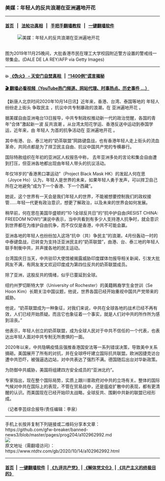 ### 美媒：年轻人的反共浪潮在亚洲遍地开花
------------------------

#### [首页](https://github.com/gfw-breaker/banned-news3/blob/master/README.md) &nbsp;&nbsp;|&nbsp;&nbsp; [法轮功真相](https://github.com/begood0513/basic/blob/master/README.md)  &nbsp;&nbsp;|&nbsp;&nbsp; [手把手翻墙教程](https://github.com/gfw-breaker/guides/wiki)  &nbsp;&nbsp;|&nbsp;&nbsp; [一键翻墙软件](https://github.com/gfw-breaker/nogfw/blob/master/README.md)  



<div><div class="featured_image">
 <figure>
  <img alt="美媒：年轻人的反共浪潮在亚洲遍地开花" src="https://i.ntdtv.com/assets/uploads/2020/09/GettyImages-1184535699-800x450.jpg"/>
 </figure><br/>
 <span class="caption">
  图为2019年11月25晚间，大批香港市民在理工大学校园附近警方设置的警戒线一带集会。(DALE DE LA REY/AFP via Getty Images)
 </span>
</div>
</div><hr/>

#### 💥 [《伪火》 - 天安门自焚真相 ](http://158.247.195.190:10000/videos/blog/weihuo.html)&nbsp; |&nbsp; [“1400例”谎言揭秘  ](http://158.247.195.190:10000/videos/blog/jiexi1400.html)

#### [ 🎬  翻墙必看视频（YouTube热门频道、网站代理、时事热点、历史事件 ...）](https://github.com/gfw-breaker/links/blob/master/banned.md)

<div><div class="post_content" itemprop="articleBody">
 <p>
  【新唐人北京时间2020年10月14日讯】近年来，香港、台湾、泰国等地的
  <ok href="https://www.ntdtv.com/gb/年轻人.htm">
   年轻人
  </ok>
  纷纷走上街头
  <ok href="https://www.ntdtv.com/gb/争取民主.htm">
   争取民主
  </ok>
  ，抗议中共专制暴政的浪潮，在
  <ok href="https://www.ntdtv.com/gb/亚洲遍地开花.htm">
   亚洲遍地开花
  </ok>
  。
 </p>
 <p>
  据美媒自由亚洲电台13日报导，中共专制政权推动新一代的政治觉醒，各国的青年“合体”激起新一波
  <ok href="https://www.ntdtv.com/gb/反共浪潮.htm">
   反共浪潮
  </ok>
  。从台湾太阳花学运、香港反送中运动到泰国学运，近年来，由
  <ok href="https://www.ntdtv.com/gb/年轻人.htm">
   年轻人
  </ok>
  为首的抗争活动在
  <ok href="https://www.ntdtv.com/gb/亚洲遍地开花.htm">
   亚洲遍地开花
  </ok>
  。
 </p>
 <p>
  其中有港、台、泰三地的“奶茶联盟”网路键盘战，也有香港年轻人走上街头的流血革命，共同点都是为了捍卫民主自由、抗议中国共产党的专横暴行。
 </p>
 <p>
  国际特赦组织在年初的亚洲区人权报告中称， 去年亚洲多处的言论和集会自由遭到打压，但亚洲各地都出现由年轻人带头的抗议活动。
 </p>
 <p>
  年仅18岁的“香港黑口罩运动”（Project Black Mask HK）的发起人何在思（Joyce Ho）认为，年轻人是世界的未来，如果年轻人勇于发声，可以捍卫自己所在之地避免“成为下一个香港、下一个西藏”。
 </p>
 <p>
  她说，这个世界有一天会是我们年轻人的世界，不能被想要控制我们的政权接管……年轻一代更有政治意识，想更了解政治，以及未来的世界会如何发展。
 </p>
 <p>
  稍早前，何在思在美国华盛顿的“10·1全球反共日”的“抗中护自由(RESIST CHINA: FREEDOM NOW!)”演说中表示，当中共看到有多少人支持港人抗争时，就会意识到世界都在为维护自由抗争，而不仅仅是香港，中共不可能会赢。
 </p>
 <p>
  亚洲各地的年轻人也纷纷加入这场“抗中（共）争民主”的浪潮，4月份轰动一时的中泰键盘战，已转变为支持泛亚洲民主的“奶茶联盟”，由港、台、泰三地的年轻人联手制衡中共，并声援各地的民主运动。
 </p>
 <p>
  台湾国庆日当天，中共驻印大使馆被揭露威胁印度媒体勿报导相关新闻，引发大批网友不满，有网友发文欢迎印度成为第四位反共的奶茶联盟成员。
 </p>
 <p>
  除了亚洲，这股反共的情绪，似乎已蔓延到全球。
 </p>
 <p>
  纽约州罗切斯特大学（University of Rochester）的美籍韩裔学生金世训（Se Hoon Kim）长期关注中国议题，他说，世界各国已经开始重视中国共产党带来的威胁。
 </p>
 <p>
  他说，“奶茶联盟成为一种象征，对我们来说，中共在全球各地的战术已经不再有效，人们已经开始质疑。而且它也象征着一个事实，就是人们对中共的所作所为感到沮丧。”
 </p>
 <p>
  他表示，年轻人创立的奶茶联盟，成为全球人民对于中共不信任的一个代表，也表达出年轻人面对中共专制无所畏惧的一面。
 </p>
 <p>
  2020年以来，中共隐瞒疫情且强推香港国安法等一系列错误决策，导致美中关系搞砸。美国展开了所有的对抗，并在全球呼吁建立国际抗共联盟。欧洲因捷克访台遭中共恐吓，被强逼选边站，对中共表达了强烈不满。德国随后出台对华新政策。
 </p>
 <p>
  为防御中共威胁，美国将组建四方安全成员的“亚洲北约”。
 </p>
 <p>
  专家指出，现在整个国际局势，实质上跟川普政府对中共的立场有关。整体的国际气候对中共在国际上的表现，不管在贸易战中，还是瘟疫扩散中的表现，都有更清醒的认识。而美国现在已经开始印太战略，全球反共、围剿中共新的联盟已经形成。
 </p>
 <p>
  （记者李芸综合报导/责任编辑：李泉）
 </p>
 <div class="single_ad">
 </div>
</div>
</div>
<hr/>
手机上长按并复制下列链接或二维码分享本文章：<br/>
https://github.com/gfw-breaker/banned-news3/blob/master/pages/prog204/a102962992.md <br/>
<a href='https://github.com/gfw-breaker/banned-news3/blob/master/pages/prog204/a102962992.md'><img src='https://github.com/gfw-breaker/banned-news3/blob/master/pages/prog204/a102962992.md.png'/></a> <br/>
原文地址（需翻墙访问）：https://www.ntdtv.com/gb/2020/10/14/a102962992.html


------------------------
#### [首页](https://github.com/gfw-breaker/banned-news3/blob/master/README.md) &nbsp;|&nbsp; [一键翻墙软件](https://github.com/gfw-breaker/nogfw/blob/master/README.md) &nbsp;| [《九评共产党》](https://github.com/gfw-breaker/9ping.md/blob/master/README.md#九评之一评共产党是什么) | [《解体党文化》](https://github.com/gfw-breaker/jtdwh.md/blob/master/README.md) | [《共产主义的终极目的》](https://github.com/gfw-breaker/gczydzjmd.md/blob/master/README.md)


<img src='http://gfw-breaker.win/banned-news3/pages/prog204/a102962992.md' width='0px' height='0px'/>